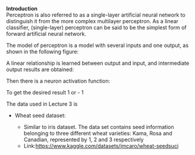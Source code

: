 **Introduction**  
Perceptron is also referred to as a single-layer artificial neural network to distinguish it from the more complex multilayer perceptron. As a linear classifier, (single-layer) perceptron can be said to be the simplest form of forward artificial neural network.



The model of perceptron is a model with several inputs and one output, as shown in the following figure:



A linear relationship is learned between output and input, and intermediate output results are obtained:




Then there is a neuron activation function:




To get the desired result 1 or - 1 


The data used in Lecture 3 is

- Wheat seed dataset:

  - Similar to iris dataset. The data set contains seed information belonging to three different wheat varieties: Kama, Rosa and Canadian, represented by 1, 2 and 3 respectively
  - Link:https://www.kaggle.com/datasets/jmcaro/wheat-seedsuci
